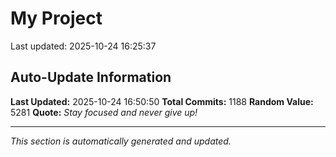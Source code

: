 # My Project


Last updated: 2025-10-24 16:25:37











































































































































































































































































































































































































































































































































































































































































































































































































































































































































































































































































































































































































































































































































































































































































































































































































































## Auto-Update Information

**Last Updated:** 2025-10-24 16:50:50
**Total Commits:** 1188
**Random Value:** 5281
**Quote:** _Stay focused and never give up!_

---
_This section is automatically generated and updated._